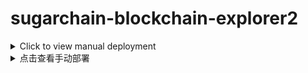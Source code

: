 #  sugarchain-blockchain-explorer2

<details>
<summary>Click to view manual deployment</summary>
<br>
Simple blockchain explorer

A web page explorer written in JavaScript and running in the nodejs.

*Note: You only need to set a reachable API address to use it normally, and the block browser does not need to be on the same server as the API node*

### Requires

*  node.js >= 12.14.0

### nvm install
	
	sudo apt-get update
	cd && curl -o- https://raw.githubusercontent.com/creationix/nvm/v0.33.9/install.sh | bash

	vim /etc/profile

Append at the end of the file

	export NVM_DIR="$HOME/.nvm"
	[ -s "$NVM_DIR/nvm.sh" ] && . "$NVM_DIR/nvm.sh"  # This loads nvm
	[ -s "$NVM_DIR/bash_completion" ] && . "$NVM_DIR/bash_completion"  # This loads nvm bash_completion
	
Then `:wq` save and re source the file

	source /etc/profile

### Nodejs install

	nvm install v12.14.0

### Get the source

    git clone https://github.com/bailaoshijiadao/sugarchain-blockchain-explorer2

### Install node modules

    cd sugarchain-blockchain-explorer2 && npm install

### Configure Port

*Make required changes in sugarchain-blockchain-explorer2/bin/www*

*settings* *port* default 3099

### Configure API adress

*Make required changes in sugarchain-blockchain-explorer2/views/index.ejs*

	var networksConfigs = {
		'SUGAR': {
			'name': 'Main Network (SUGAR)',
			// 'api': 'https://api.sugarchain.org',
			//'api': 'https://api.sugar.wtf',
			'api': 'https://api.sugarchain.net',
			'ticker': 'SUGAR',
			'decimals': 8,
			'hrp': 'sugar'
		},
	}

*make sure to change SugarChain node credentials in `api` can successfully connect*

### Start Explorer

    npm start

### COMPLETE


# Optional Settings

## PM2 settings

PM2 is an excellent Node process management tool that can help applications automatically restart after a crash.

### PM2 install

	npm install pm2 -g

### Start Explorer

Stop the block Explorer first, then use this command to start

	cd sugarchain-blockchain-explorer2
	pm2 start ./bin/www --name sugarchain-blockchain-explorer2

### View project information

	pm2 info sugarchain-blockchain-explorer2

### View resource usage

	pm2 monit
	
## Domain settings

### Point domain to your server

### Install Nginx

	sudo apt-get update
	sudo apt install nginx -y
	
### Create nginx config (replace explorer2.example.com with your domain)

	sudo vim /etc/nginx/sites-available/explorer2.example.com.conf
	
Write the following content (replace explorer2.example.com with your domain)
	
	server {
		server_name explorer2.example.com;

		location / {
			proxy_pass http://localhost:3099;
			proxy_http_version 1.1;
			proxy_set_header Upgrade $http_upgrade;
			proxy_set_header Connection 'upgrade';
			proxy_set_header Host $host;
			proxy_cache_bypass $http_upgrade;
		}

		location /socket.io {
			include proxy_params;
			proxy_http_version 1.1;
			proxy_buffering off;
			proxy_set_header Upgrade $http_upgrade;
			proxy_set_header Connection "Upgrade";
			proxy_pass http://127.0.0.1:3099/socket.io;
		}

		listen 80;
	}

### Activate nginx config (replace explorer2.example.com with your domain)

	sudo ln -s /etc/nginx/sites-available/explorer2.example.com.conf /etc/nginx/sites-enabled
	
### Install certbot for ssl certificate

	sudo apt install snapd -y
	sudo snap install --classic certbot
	
### Obtain certificate (replace explorer2.example.com with your domain)

	sudo certbot --nginx -d explorer2.example.com
	
After that API should be accessible via domain you pointed	

</details>

<details>
<summary>点击查看手动部署</summary>
<br>
简单的网页区块链浏览器

一个用JavaScript编写并在nodejs中运行的网页区块链浏览器

*注意: 您只需要设置一个可访问的 API 地址即可正常使用，网页区块浏览器不需要与 API 节点位于同一服务器上*

### 依赖

*  node.js >= 12.14.0

### nvm 安装
	
	sudo apt-get update
	cd && curl -o- https://raw.githubusercontent.com/creationix/nvm/v0.33.9/install.sh | bash

	vim /etc/profile

在文件最后追加以下内容

	export NVM_DIR="$HOME/.nvm"
	[ -s "$NVM_DIR/nvm.sh" ] && . "$NVM_DIR/nvm.sh"  # This loads nvm
	[ -s "$NVM_DIR/bash_completion" ] && . "$NVM_DIR/bash_completion"  # This loads nvm bash_completion
	
然后 `：wq` 保存并重新加载系统环境变量并立即生效

	source /etc/profile

### Nodejs 安装

	nvm install v12.14.0

### 获取源码

    git clone https://github.com/bailaoshijiadao/sugarchain-blockchain-explorer2

### 安装node依赖

    cd sugarchain-blockchain-explorer2 && npm install

### 设置端口

*sugarchain-blockchain-explorer2/bin/www 路径的文件中进行必要的更改*

*修改* *port* 默认端口 3099

### 设置 API 地址

*sugarchain-blockchain-explorer2/views/index.ejs 路径的文件中进行必要的更改*

	var networksConfigs = {
		'SUGAR': {
			'name': 'Main Network (SUGAR)',
			// 'api': 'https://api.sugarchain.org',
			//'api': 'https://api.sugar.wtf',
			'api': 'https://api.sugarchain.net',
			'ticker': 'SUGAR',
			'decimals': 8,
			'hrp': 'sugar'
		},
	}

*确保更改 `api`中的糖链节点凭据可以成功连接*

### 启动区块浏览器

    npm start

### 完成


# 可选的一些设置

## PM2 设置

PM2是一个优秀的节点进程管理工具, 可以帮助应用程序在崩溃后自动重启

### PM2 安装

	npm install pm2 -g

### 使用 PM2 启动区块浏览器

首先停止块资源管理器，然后使用此命令启动

	cd sugarchain-blockchain-explorer2
	pm2 start ./bin/www --name sugarchain-blockchain-explorer2

### 查看 PM2 区块浏览器项目信息

	pm2 info sugarchain-blockchain-explorer2

### 查看资源使用情况

	pm2 monit

</details>
